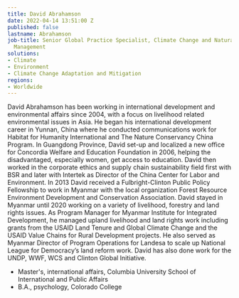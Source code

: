 ```yaml
---
title: David Abrahamson
date: 2022-04-14 13:51:00 Z
published: false
lastname: Abrahamson
job-title: Senior Global Practice Specialist, Climate Change and Natural Resources
  Management
solutions:
- Climate
- Environment
- Climate Change Adaptation and Mitigation
regions:
- Worldwide
---
```


David Abrahamson has been working in international development and environmental affairs since 2004, with a focus on livelihood related environmental issues in Asia. He began his international development career in Yunnan, China where he conducted communications work for Habitat for Humanity International and The Nature Conservancy China Program. In Guangdong Province, David set-up and localized a new office for Concordia Welfare and Education Foundation in 2006, helping the disadvantaged, especially women, get access to education. David then worked in the corporate ethics and supply chain sustainability field first with BSR and later with Intertek as Director of the China Center for Labor and Environment. In 2013 David received a Fulbright-Clinton Public Policy Fellowship to work in Myanmar with the local organization Forest Resource Environment Development and Conservation Association. David stayed in Myanmar until 2020 working on a variety of livelihood, forestry and land rights issues. As Program Manager for Myanmar Institute for Integrated Development, he managed upland livelihood and land rights work including grants from the USAID Land Tenure and Global Climate Change and the USAID Value Chains for Rural Development projects. He also served as Myanmar Director of Program Operations for Landesa to scale up National League for Democracy’s land reform work. David has also done work for the UNDP, WWF, WCS and Clinton Global Initiative. 

* Master's, international affairs, Columbia University School of International and Public Affairs
* B.A., psychology, Colorado College